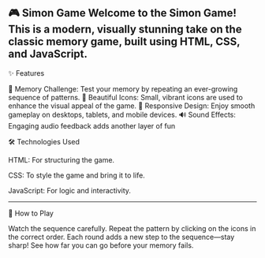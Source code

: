 🎮 Simon Game
Welcome to the Simon Game! This is a modern, visually stunning take on the classic memory game, built using HTML, CSS, and JavaScript.
------

✨ Features

🧠 Memory Challenge: Test your memory by repeating an ever-growing sequence of patterns.
🎨 Beautiful Icons: Small, vibrant icons are used to enhance the visual appeal of the game.
📱 Responsive Design: Enjoy smooth gameplay on desktops, tablets, and mobile devices.
🔊 Sound Effects: Engaging audio feedback adds another layer of fun

🛠️ Technologies Used

HTML: For structuring the game.

CSS: To style the game and bring it to life.

JavaScript: For logic and interactivity.

------
🎯 How to Play

Watch the sequence carefully.
Repeat the pattern by clicking on the icons in the correct order.
Each round adds a new step to the sequence—stay sharp!
See how far you can go before your memory fails.
